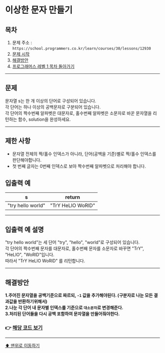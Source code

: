 # 이상한 문자 만들기

## 목차

1. 문제 주소 : `https://school.programmers.co.kr/learn/courses/30/lessons/12930`
2. [문제 시작](#문제)
3. [해결방안](#해결방안)
4. [프로그래머스 레벨 1 목차 돌아가기](../README.md)
___

## 문제

문자열 s는 한 개 이상의 단어로 구성되어 있습니다.<br>
각 단어는 하나 이상의 공백문자로 구분되어 있습니다.<br>
각 단어의 짝수번째 알파벳은 대문자로, 홀수번째 알파벳은 소문자로 바꾼 문자열을 리턴하는 함수, solution을 완성하세요.

___

## 제한 사항

+ 문자열 전체의 짝/홀수 인덱스가 아니라, 단어(공백을 기준)별로 짝/홀수 인덱스를 판단해야합니다.
+ 첫 번째 글자는 0번째 인덱스로 보아 짝수번째 알파벳으로 처리해야 합니다.

## 입출력 예

| s                  | return |
|--------------------|--------|
| "try hello world"	    | "TrY HeLlO WoRlD"   |

___

## 입출력 예 설명

"try hello world"는 세 단어 "try", "hello", "world"로 구성되어 있습니다.<br>
각 단어의 짝수번째 문자를 대문자로, 홀수번째 문자를 소문자로 바꾸면 "TrY", "HeLlO", "WoRlD"입니다.<br>
따라서 "TrY HeLlO WoRlD" 를 리턴합니다.

---

## 해결방안
**1.주어진 문자열을 공백기준으로 짜르되, `-1` 값을 추가해야된다. (구분자로 나눈 모든 결과값을 반환하기위해서)**<br>
**2.나눈 각 단어 내 문자별 인덱스를 기준으로 `대소문자`로 변경해준다.**<br>
**3.처리된 단어들을 다시 공백 포함하여 문자열을 만들어줘야한다.**

### 👉 [해당 코드 보기](이상한문자만들기.java)

---

[⬆ 맨위로 이동하기](#이상한-문자-만들기)